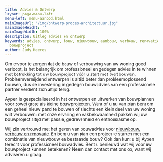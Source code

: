 ```yaml
---
title: Advies & Ontwerp
layout: page-menu-left
menu-left: menu-aanbod.html
mainImageUrl: "/img/ontwerp-proces-architectuur.jpg"
mainImageHeight: ''
mainImageWidth: 100%
description: Uitleg advies en ontwerp
keywords: advies, ontwerp, bouw, nieuwbouw, aanbouw, verbouw, renovatie, bouwadvies,
  bouwproject
author: Judy Heeres
---
```


Om ervoor te zorgen dat de bouw of verbouwing van uw woning goed verloopt, is het belangrijk om professioneel en gedegen advies in te winnen met betrekking tot uw bouwproject vóór u start met (ver)bouwen. Probleemvermijdend ontwerpen is altijd beter dan probleemoplossend bouwen, dus de investering in gedegen bouwadvies van een professionele partner verdient zich altijd terug.

Aypen is gespecialiseerd in het ontwerpen en uitwerken van bouwplannen voor zowel grote als kleine bouwprojecten. Want of u nu van plan bent om een geheel nieuw pand te bouwen of slechts een klein deel van uw woning wilt verbouwen: met onze ervaring en vakbekwaamheid pakken wij uw bouwproject altijd met passie, gedrevenheid en enthousiasme op.

Wij zijn vertrouwd met het geven van bouwadvies voor <a href="/aanbouw_verbouw">nieuwbouw, verbouw en renovatie</a>. En bent u van plan een project te starten met een combinatie van nieuwbouw en bestaande bouw? Ook dan kunt u bij Aypen terecht voor professioneel bouwadvies. Bent u benieuwd wat wij voor uw bouwproject kunnen betekenen? Neem dan contact met ons op, want wij adviseren u graag.
